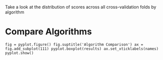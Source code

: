 Take a look at the distribution of scores across all cross-validation folds by algorithm

# Compare Algorithms
`fig = pyplot.figure()
fig.suptitle('Algorithm Comparison')
ax = fig.add_subplot(111)
pyplot.boxplot(results)
ax.set_xticklabels(names)
pyplot.show()`